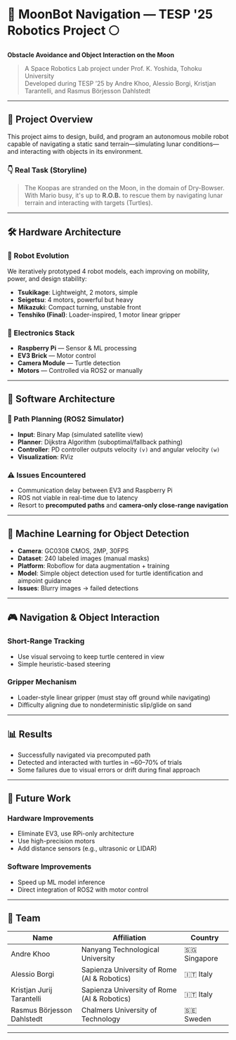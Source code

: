 # 🤖 MoonBot Navigation — TESP '25 Robotics Project 🌕

**Obstacle Avoidance and Object Interaction on the Moon**

> A Space Robotics Lab project under Prof. K. Yoshida, Tohoku University  
> Developed during TESP ’25 by Andre Khoo, Alessio Borgi, Kristjan Tarantelli, and Rasmus Börjesson Dahlstedt

---

## 🚀 Project Overview

This project aims to design, build, and program an autonomous mobile robot capable of navigating a static sand terrain—simulating lunar conditions—and interacting with objects in its environment.

### 👇 Real Task (Storyline)
> The Koopas are stranded on the Moon, in the domain of Dry-Bowser. With Mario busy, it's up to **R.O.B.** to rescue them by navigating lunar terrain and interacting with targets (Turtles).

---

## 🛠️ Hardware Architecture

### 🤖 Robot Evolution
We iteratively prototyped 4 robot models, each improving on mobility, power, and design stability:
- **Tsukikage**: Lightweight, 2 motors, simple
- **Seigetsu**: 4 motors, powerful but heavy
- **Mikazuki**: Compact turning, unstable front
- **Tenshiko (Final)**: Loader-inspired, 1 motor linear gripper

### 🧠 Electronics Stack
- **Raspberry Pi** — Sensor & ML processing
- **EV3 Brick** — Motor control
- **Camera Module** — Turtle detection
- **Motors** — Controlled via ROS2 or manually

---

## 📡 Software Architecture

### 🧭 Path Planning (ROS2 Simulator)
- **Input**: Binary Map (simulated satellite view)
- **Planner**: Dijkstra Algorithm (suboptimal/fallback pathing)
- **Controller**: PD controller outputs velocity `(v)` and angular velocity `(w)`
- **Visualization**: RViz

### ⚠️ Issues Encountered
- Communication delay between EV3 and Raspberry Pi
- ROS not viable in real-time due to latency
- Resort to **precomputed paths** and **camera-only close-range navigation**

---

## 🧠 Machine Learning for Object Detection

- **Camera**: GC0308 CMOS, 2MP, 30FPS
- **Dataset**: 240 labeled images (manual masks)
- **Platform**: Roboflow for data augmentation + training
- **Model**: Simple object detection used for turtle identification and aimpoint guidance
- **Issues**: Blurry images → failed detections

---

## 🎮 Navigation & Object Interaction

### Short-Range Tracking
- Use visual servoing to keep turtle centered in view
- Simple heuristic-based steering

### Gripper Mechanism
- Loader-style linear gripper (must stay off ground while navigating)
- Difficulty aligning due to nondeterministic slip/glide on sand

---

## 📊 Results

- Successfully navigated via precomputed path
- Detected and interacted with turtles in ~60–70% of trials
- Some failures due to visual errors or drift during final approach

---

## 🔭 Future Work

### Hardware Improvements
- Eliminate EV3, use RPi-only architecture
- Use high-precision motors
- Add distance sensors (e.g., ultrasonic or LIDAR)

### Software Improvements
- Speed up ML model inference
- Direct integration of ROS2 with motor control

---

## 👥 Team

| Name                         | Affiliation                                | Country |
|------------------------------|---------------------------------------------|---------|
| Andre Khoo                  | Nanyang Technological University            | 🇸🇬 Singapore |
| Alessio Borgi               | Sapienza University of Rome (AI & Robotics) | 🇮🇹 Italy |
| Kristjan Jurij Tarantelli   | Sapienza University of Rome (AI & Robotics) | 🇮🇹 Italy |
| Rasmus Börjesson Dahlstedt | Chalmers University of Technology           | 🇸🇪 Sweden |

---
